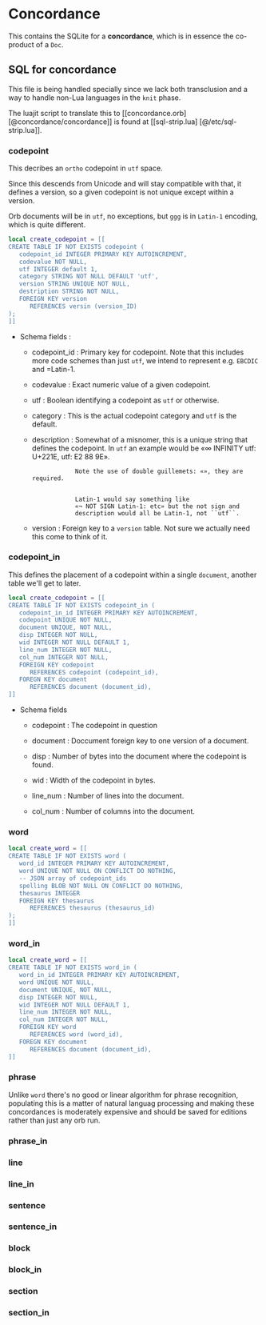 # Concordance

  This contains the SQLite for a **concordance**, which is in essence the
co-product of a ``Doc``.

## SQL for concordance

This file is being handled specially since we lack both transclusion and a way
to handle non-Lua languages in the ``knit`` phase.


The luajit script to translate this to [[concordance.orb]
[@concordance/concordance]] is found at [[sql-strip.lua]
[@/etc/sql-strip.lua]].

### codepoint

This decribes an ``ortho`` codepoint in ``utf`` space.


Since this descends from Unicode and will stay compatible with that,
it defines a version, so a given codepoint is not unique except within a
version.


Orb documents will be in ``utf``, no exceptions, but ``ggg`` is in ``Latin-1``
encoding, which is quite different.

```lua
local create_codepoint = [[
CREATE TABLE IF NOT EXISTS codepoint (
   codepoint_id INTEGER PRIMARY KEY AUTOINCREMENT,
   codevalue NOT NULL,
   utf INTEGER default 1,
   category STRING NOT NULL DEFAULT 'utf',
   version STRING UNIQUE NOT NULL,
   destription STRING NOT NULL,
   FOREIGN KEY version
      REFERENCES versin (version_ID)
);
]]
```

- Schema fields :


   - codepoint_id :  Primary key for codepoint.
                     Note that this includes more code schemes than just
                     ``utf``, we intend to represent e.g. ``EBCDIC`` and =Latin-1.


   - codevalue    :  Exact numeric value of a given codepoint.


   - utf          :  Boolean identifying a codepoint as ``utf`` or otherwise.


   - category     :  This is the actual codepoint category and ``utf`` is the
                     default.


   - description  :  Somewhat of a misnomer, this is a unique string that
                     defines the codepoint.  In ``utf`` an example would be
                     «∞ INFINITY utf: U+221E, utf: E2 88 9E».


                     Note the use of double guillemets: «», they are required.


                     Latin-1 would say something like
                     «¬ NOT SIGN Latin-1: etc» but the not sign and
                     description would all be Latin-1, not ``utf``.


   - version      :  Foreign key to a ``version`` table. Not sure we actually
                     need this come to think of it.


### codepoint_in

This defines the placement of a codepoint within a single ``document``, another
table we'll get to later.

```lua
local create_codepoint = [[
CREATE TABLE IF NOT EXISTS codepoint_in (
   codepoint_in_id INTEGER PRIMARY KEY AUTOINCREMENT,
   codepoint UNIQUE NOT NULL,
   document UNIQUE, NOT NULL,
   disp INTEGER NOT NULL,
   wid INTEGER NOT NULL DEFAULT 1,
   line_num INTEGER NOT NULL,
   col_num INTEGER NOT NULL,
   FOREIGN KEY codepoint
      REFERENCES codepoint (codepoint_id),
   FOREGN KEY document
      REFERENCES document (document_id),
]]
```

- Schema fields


   - codepoint :  The codepoint in question


   - document  :  Doccument foreign key to one version of a document.


   - disp      :  Number of bytes into the document where the codepoint is
                  found.


   - wid       :  Width of the codepoint in bytes.


   - line_num  :  Number of lines into the document.


   - col_num   :  Number of columns into the document.


### word

```lua
local create_word = [[
CREATE TABLE IF NOT EXISTS word (
   word_id INTEGER PRIMARY KEY AUTOINCREMENT,
   word UNIQUE NOT NULL ON CONFLICT DO NOTHING,
   -- JSON array of codepoint_ids
   spelling BLOB NOT NULL ON CONFLICT DO NOTHING,
   thesaurus INTEGER
   FOREIGN KEY thesaurus
      REFERENCES thesaurus (thesaurus_id)
);
]]
```
### word_in

```lua
local create_word = [[
CREATE TABLE IF NOT EXISTS word_in (
   word_in_id INTEGER PRIMARY KEY AUTOINCREMENT,
   word UNIQUE NOT NULL,
   document UNIQUE, NOT NULL,
   disp INTEGER NOT NULL,
   wid INTEGER NOT NULL DEFAULT 1,
   line_num INTEGER NOT NULL,
   col_num INTEGER NOT NULL,
   FOREIGN KEY word
      REFERENCES word (word_id),
   FOREGN KEY document
      REFERENCES document (document_id),
]]
```
### phrase

Unlike ``word`` there's no good or linear algorithm for phrase recognition,
populating this is a matter of natural languag processing and making these
concordances is moderately expensive and should be saved for editions rather
than just any orb run.


### phrase_in


### line

### line_in

### sentence

### sentence_in


### block


### block_in

### section

### section_in

